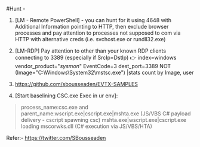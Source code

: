 #Hunt - 
1. [LM - Remote PowerShell] - you can hunt for it using 4648 with Additional Information pointing to HTTP, then exclude browser processes     and pay attention to processes not supposed to com via HTTP with alternative creds (i.e. svchost.exe or rundll32.exe) 

2. [LM-RDP] Pay attention to other than your known RDP clients connecting to 3389 (especially if SrcIp=DstIp) 👉 index=windows vendor_product="*sysmon*" EventCode=3 dest_port=3389 NOT (Image="C:\\Windows\\System32\\mstsc.exe") |stats count by Image, user

3. https://github.com/sbousseaden/EVTX-SAMPLES

4. [Start baselining CSC.exe Exec in ur env]: 
> process_name:csc.exe and parent_name:wscript.exe|cscript.exe|mshta.exe (JS/VBS C# payload delivery - cscript spawning csc)
> mshta.exe|wscript.exe|cscript.exe loading mscorwks.dll (C# execution via JS/VBS/HTA)




Refer:- https://twitter.com/SBousseaden
